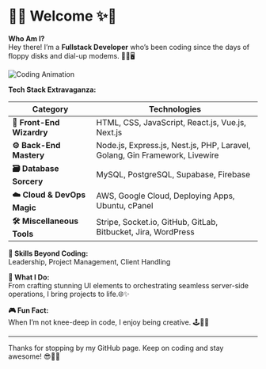 # 🌟✨ Welcome ✨🌟

**Who Am I?**  
Hey there! I’m a **Fullstack Developer** who’s been coding since the days of floppy disks and dial-up modems. 💾📞🖥️

![Coding Animation](https://i.giphy.com/media/v1.Y2lkPTc5MGI3NjExMTNiMnlzbHFjM2VxYmk3enFlczhuc3hxOTZic3Rud25qdjM1ZndrZiZlcD12MV9pbnRlcm5hbF9naWZfYnlfaWQmY3Q9Zw/gi84IkFRzwube/giphy.gif)

**Tech Stack Extravaganza:**

| **Category**               | **Technologies**                                                                                                     |
|----------------------------|-----------------------------------------------------------------------------------------------------------------------|
| **🎨 Front-End Wizardry**  | HTML, CSS, JavaScript, React.js, Vue.js, Next.js                                                                      |
| **⚙️ Back-End Mastery**    | Node.js, Express.js, Nest.js, PHP, Laravel, Golang, Gin Framework, Livewire                                           |
| **🗃️ Database Sorcery**    | MySQL, PostgreSQL, Supabase, Firebase                                                                                  |
| **☁️ Cloud & DevOps Magic**| AWS, Google Cloud, Deploying Apps, Ubuntu, cPanel                                                                     |
| **🛠️ Miscellaneous Tools** | Stripe, Socket.io, GitHub, GitLab, Bitbucket, Jira, WordPress                                                          |

**🧠 Skills Beyond Coding:**  
Leadership, Project Management, Client Handling

**🚀 What I Do:**  
From crafting stunning UI elements to orchestrating seamless server-side operations, I bring projects to life.🌐✨

**🎮 Fun Fact:**  
When I’m not knee-deep in code, I enjoy being creative. 🕹️🎨🎸

---

Thanks for stopping by my GitHub page. Keep on coding and stay awesome! 😎🚀🎉
